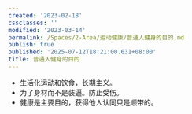 ```yaml
---
created: '2023-02-18'
cssclasses: ''
modified: '2023-03-14'
permalink: /Spaces/2-Area/运动健康/普通人健身的目的.md
publish: true
published: '2025-07-12T18:21:00.631+08:00'
title: 普通人健身的目的
---
```

- 生活化运动和饮食，长期主义。
- 为了身材而不是装逼。防止受伤。
- 健康是主要目的，获得他人认同只是顺带的。